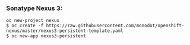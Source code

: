 ### Sonatype Nexus 3:

```console
oc new-project nexus
$ oc create -f https://raw.githubusercontent.com/monodot/openshift-nexus/master/nexus3-persistent-template.yaml
$ oc new-app nexus3-persistent
```
